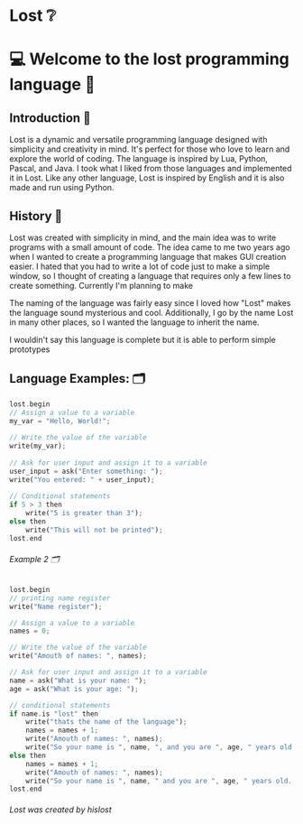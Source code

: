 #                                                   Lost ❔
# 💻 Welcome to the lost programming language 🚀
## Introduction 📖
Lost is a dynamic and versatile programming language designed with simplicity and creativity in mind. It's perfect for those who love to learn and explore the world of coding. The language is inspired by Lua, Python, Pascal, and Java. I took what I liked from those languages and implemented it in Lost. Like any other language, Lost is inspired by English and it is also made and run using Python.
## History 📜
Lost was created with simplicity in mind, and the main idea was to write programs with a small amount of code. The idea came to me two years ago when I wanted to create a programming language that makes GUI creation easier. I hated that you had to write a lot of code just to make a simple window, so I thought of creating a language that requires only a few lines to create something. Currently I'm planning to make

The naming of the language was fairly easy since I loved how "Lost" makes the language sound mysterious and cool. Additionally, I go by the name Lost in many other places, so I wanted the language to inherit the name.

I wouldin't say this language is complete but it is able to perform simple prototypes

## Language Examples: 🗂️
```rust
lost.begin
// Assign a value to a variable
my_var = "Hello, World!";
    
// Write the value of the variable
write(my_var);
    
// Ask for user input and assign it to a variable
user_input = ask("Enter something: ");
write("You entered: " + user_input);
    
// Conditional statements
if 5 > 3 then
    write("5 is greater than 3");
else then
    write("This will not be printed");
lost.end
```
###### Example 2 🗂️
```rust
lost.begin
// printing name register
write("Name register");

// Assign a value to a variable
names = 0;

// Write the value of the variable
write("Amouth of names: ", names);

// Ask for user input and assign it to a variable
name = ask("What is your name: ");
age = ask("What is your age: ");

// conditional statements
if name.is "lost" then
    write("thats the name of the language");
    names = names + 1;
    write("Amouth of names: ", names);
    write("So your name is ", name, ", and you are ", age, " years old. Wow, thats cool ", name);
else then
    names = names + 1;
    write("Amouth of names: ", names);
    write("So your name is ", name, " and you are ", age, " years old. Wow, thats cool ", name);
lost.end
```
###### Lost was created by hislost
